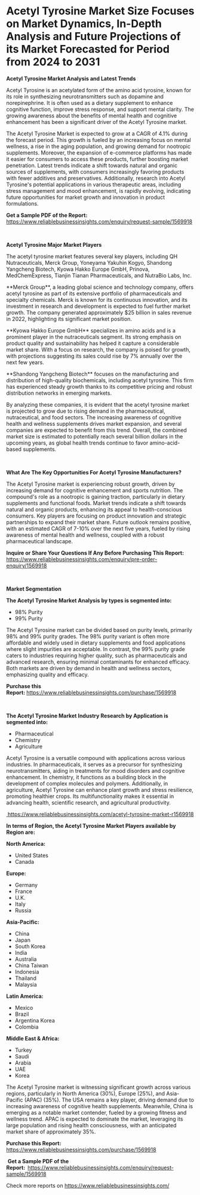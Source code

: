 <p><h1>Acetyl Tyrosine Market Size Focuses on Market Dynamics, In-Depth Analysis and Future Projections of its Market Forecasted for Period from 2024 to 2031</h1></p><p><strong>Acetyl Tyrosine Market Analysis and Latest Trends</strong></p>
<p><p>Acetyl Tyrosine is an acetylated form of the amino acid tyrosine, known for its role in synthesizing neurotransmitters such as dopamine and norepinephrine. It is often used as a dietary supplement to enhance cognitive function, improve stress response, and support mental clarity. The growing awareness about the benefits of mental health and cognitive enhancement has been a significant driver of the Acetyl Tyrosine market.</p><p>The Acetyl Tyrosine Market is expected to grow at a CAGR of 4.1% during the forecast period. This growth is fueled by an increasing focus on mental wellness, a rise in the aging population, and growing demand for nootropic supplements. Moreover, the expansion of e-commerce platforms has made it easier for consumers to access these products, further boosting market penetration. Latest trends indicate a shift towards natural and organic sources of supplements, with consumers increasingly favoring products with fewer additives and preservatives. Additionally, research into Acetyl Tyrosine's potential applications in various therapeutic areas, including stress management and mood enhancement, is rapidly evolving, indicating future opportunities for market growth and innovation in product formulations.</p></p>
<p><strong>Get a Sample PDF of the Report:&nbsp;</strong> <a href="https://www.reliablebusinessinsights.com/enquiry/request-sample/1569918?utm_campaign=1847&utm_medium=2&utm_source=Github&utm_content=ia&utm_term=29122024&utm_id=acetyl-tyrosine">https://www.reliablebusinessinsights.com/enquiry/request-sample/1569918</a></p>
<p>&nbsp;</p>
<p><strong>Acetyl Tyrosine Major Market Players</strong></p>
<p><p>The acetyl tyrosine market features several key players, including QH Nutraceuticals, Merck Group, Yoneyama Yakuhin Kogyo, Shandong Yangcheng Biotech, Kyowa Hakko Europe GmbH, Prinova, MedChemExpress, Tianjin Tianan Pharmaceuticals, and NutraBio Labs, Inc. </p><p>**Merck Group**, a leading global science and technology company, offers acetyl tyrosine as part of its extensive portfolio of pharmaceuticals and specialty chemicals. Merck is known for its continuous innovation, and its investment in research and development is expected to fuel further market growth. The company generated approximately $25 billion in sales revenue in 2022, highlighting its significant market position.</p><p>**Kyowa Hakko Europe GmbH** specializes in amino acids and is a prominent player in the nutraceuticals segment. Its strong emphasis on product quality and sustainability has helped it capture a considerable market share. With a focus on research, the company is poised for growth, with projections suggesting its sales could rise by 7% annually over the next few years.</p><p>**Shandong Yangcheng Biotech** focuses on the manufacturing and distribution of high-quality biochemicals, including acetyl tyrosine. This firm has experienced steady growth thanks to its competitive pricing and robust distribution networks in emerging markets. </p><p>By analyzing these companies, it is evident that the acetyl tyrosine market is projected to grow due to rising demand in the pharmaceutical, nutraceutical, and food sectors. The increasing awareness of cognitive health and wellness supplements drives market expansion, and several companies are expected to benefit from this trend. Overall, the combined market size is estimated to potentially reach several billion dollars in the upcoming years, as global health trends continue to favor amino-acid-based supplements.</p></p>
<p>&nbsp;</p>
<p><strong>What Are The Key Opportunities For Acetyl Tyrosine Manufacturers?</strong></p>
<p><p>The Acetyl Tyrosine market is experiencing robust growth, driven by increasing demand for cognitive enhancement and sports nutrition. The compound's role as a nootropic is gaining traction, particularly in dietary supplements and functional foods. Market trends indicate a shift towards natural and organic products, enhancing its appeal to health-conscious consumers. Key players are focusing on product innovation and strategic partnerships to expand their market share. Future outlook remains positive, with an estimated CAGR of 7-10% over the next five years, fueled by rising awareness of mental health and wellness, coupled with a robust pharmaceutical landscape.</p></p>
<p><strong>Inquire or Share Your Questions If Any Before Purchasing This Report:</strong> <a href="https://www.reliablebusinessinsights.com/enquiry/pre-order-enquiry/1569918?utm_campaign=1847&utm_medium=2&utm_source=Github&utm_content=ia&utm_term=29122024&utm_id=acetyl-tyrosine">https://www.reliablebusinessinsights.com/enquiry/pre-order-enquiry/1569918</a></p>
<p>&nbsp;</p>
<p><strong>Market Segmentation</strong></p>
<p><strong>The Acetyl Tyrosine Market Analysis by types is segmented into:</strong></p>
<p><ul><li>98% Purity</li><li>99% Purity</li></ul></p>
<p><p>The Acetyl Tyrosine market can be divided based on purity levels, primarily 98% and 99% purity grades. The 98% purity variant is often more affordable and widely used in dietary supplements and food applications where slight impurities are acceptable. In contrast, the 99% purity grade caters to industries requiring higher quality, such as pharmaceuticals and advanced research, ensuring minimal contaminants for enhanced efficacy. Both markets are driven by demand in health and wellness sectors, emphasizing quality and efficacy.</p></p>
<p><strong>Purchase this Report:&nbsp;</strong><a href="https://www.reliablebusinessinsights.com/purchase/1569918?utm_campaign=1847&utm_medium=2&utm_source=Github&utm_content=ia&utm_term=29122024&utm_id=acetyl-tyrosine">https://www.reliablebusinessinsights.com/purchase/1569918</a></p>
<p>&nbsp;</p>
<p><strong>The Acetyl Tyrosine Market Industry Research by Application is segmented into:</strong></p>
<p><ul><li>Pharmaceutical</li><li>Chemistry</li><li>Agriculture</li></ul></p>
<p><p>Acetyl Tyrosine is a versatile compound with applications across various industries. In pharmaceuticals, it serves as a precursor for synthesizing neurotransmitters, aiding in treatments for mood disorders and cognitive enhancement. In chemistry, it functions as a building block in the development of complex molecules and polymers. Additionally, in agriculture, Acetyl Tyrosine can enhance plant growth and stress resilience, promoting healthier crops. Its multifunctionality makes it essential in advancing health, scientific research, and agricultural productivity.</p></p>
<p><a href="https://www.reliablebusinessinsights.com/acetyl-tyrosine-market-r1569918?utm_campaign=1847&utm_medium=2&utm_source=Github&utm_content=ia&utm_term=29122024&utm_id=acetyl-tyrosine">&nbsp;https://www.reliablebusinessinsights.com/acetyl-tyrosine-market-r1569918</a></p>
<p><strong>In terms of Region, the Acetyl Tyrosine Market Players available by Region are:</strong></p>
<p>
    <p> <strong> North America: </strong>
        <ul>
            <li>United States</li>
            <li>Canada</li>
        </ul>
        </p> 
    <p> <strong> Europe: </strong>
        <ul>
            <li>Germany</li>
            <li>France</li>
            <li>U.K.</li>
            <li>Italy</li>
            <li>Russia</li>
        </ul>
        </p> 
    <p> <strong> Asia-Pacific: </strong>
        <ul>
            <li>China</li>
            <li>Japan</li>
            <li>South Korea</li>
            <li>India</li>
            <li>Australia</li>
            <li>China Taiwan</li>
            <li>Indonesia</li>
            <li>Thailand</li>
            <li>Malaysia</li>
        </ul>
        </p> 
    <p> <strong> Latin America: </strong>
        <ul>
            <li>Mexico</li>
            <li>Brazil</li>
            <li>Argentina Korea</li>
            <li>Colombia</li>
        </ul>
        </p> 
    <p> <strong> Middle East & Africa: </strong>
        <ul>
            <li>Turkey</li>
            <li>Saudi</li>
            <li>Arabia</li>
            <li>UAE</li>
            <li>Korea</li>
        </ul>
    </p>
    </p>
<p><p>The Acetyl Tyrosine market is witnessing significant growth across various regions, particularly in North America (30%), Europe (25%), and Asia-Pacific (APAC) (35%). The USA remains a key player, driving demand due to increasing awareness of cognitive health supplements. Meanwhile, China is emerging as a notable market contender, fueled by a growing fitness and wellness trend. APAC is expected to dominate the market, leveraging its large population and rising health consciousness, with an anticipated market share of approximately 35%.</p></p>
<p><strong>Purchase this Report: </strong><a href="https://www.reliablebusinessinsights.com/purchase/1569918?utm_campaign=1847&utm_medium=2&utm_source=Github&utm_content=ia&utm_term=29122024&utm_id=acetyl-tyrosine">https://www.reliablebusinessinsights.com/purchase/1569918</a></p>
<p>&nbsp;<strong>Get a Sample PDF of the Report:&nbsp;&nbsp;</strong><a href="https://www.reliablebusinessinsights.com/enquiry/request-sample/1569918?utm_campaign=1847&utm_medium=2&utm_source=Github&utm_content=ia&utm_term=29122024&utm_id=acetyl-tyrosine">https://www.reliablebusinessinsights.com/enquiry/request-sample/1569918</a></p>
<p><strong></strong></p>
<p>Check more reports on <a href="https://www.reliablebusinessinsights.com/?utm_campaign=1847&utm_medium=2&utm_source=Github&utm_content=ia&utm_term=29122024&utm_id=acetyl-tyrosine">https://www.reliablebusinessinsights.com/</a></p>